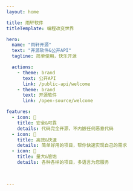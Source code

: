 ```yaml
---
layout: home

title: 雨轩软件
titleTemplate: 编程改变世界

hero:
  name: "雨轩开源"
  text: "开源软件&公开API"
  tagline: 简单使用，快乐开源

  actions:
    - theme: brand
      text: 公开API
      link: /public-api/welcome
    - theme: brand
      text: 开源软件
      link: /open-source/welcome

features:
  - icon: 📝
    title: 安全&可靠
    details: 代码完全开源，不内嵌任何恶意代码
  - icon: 🚀
    title: 高效&快速
    details: 简单好用的项目，帮你快速实现自己的需求
  - icon: 🌊
    title: 量大&管饱
    details: 各种各样的项目，多语言为您服务
    


---
```



